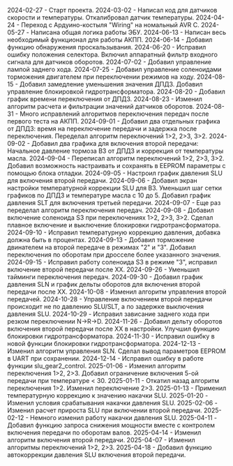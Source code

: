 2024-02-27 - Старт проекта.
2024-03-02 - Написал код для датчиков скорости и температуры.
				Откалибровал датчик температуры.
2024-04-24 - Переход с Ардуино-костыля "Wiring" на номальный AVR C.
2024-05-27 - Написана общая логика работы ЭБУ.
2024-06-13 - Написан весь необходимый функционал для работы АКПП.
2024-06-14 - Добавил функцию обнаружения проскальзывания.
2024-06-20 - Исправил ошибку положения селектора.
				Включил аппаратный фильтр входного сигнала для датчиков оборотов.
2024-07-02 - Добавил управление лампой заднего хода.
2024-07-25 - Добавил управление соленоидами торможения двигателем
				при переключении режимов на ходу.
2024-08-15 - Добавил замедление уменьшения значения ДПДЗ.
				Добавил управление блокировкой гидротрансформатора.
2024-08-20 - Добавил график времени переключения от ДПДЗ.
2024-08-23 - Изменил алгоритм расчета и фильтрации значений датчиков оборотов.
2024-08-31 - Много исправлений алгоритмов переключения передач после первого теста на АКПП.
2024-09-01 - Добавил два отдельных графика от ДПДЗ: 
					время на переключение передачи и задержка после переключения.
				Переделал алгоритм переключений 1>2, 2>3, 3>2.
2024-09-02 - Добавил два графика для включения второй передачи:
				Начальное давление тормоза B3 от ДПДЗ и коррекция от температуры масла.
2024-09-04 - Переписал алгоритм переключений 1>2, 2>3, 3>2.
				Добавил возможность настраивать и сохранять в EEPROM параметры с
				помощью блока отладки.
2024-09-05 - Настроил график давления SLU для включения второй передачи.
2024-09-06 - Добавил экран настройки температурной коррекции SLU для B3.
				Уменьшил шаг сетки графиков по ДПДЗ и температуре масла с 10 до 5.
				Добавил график давления SLT для включения третьей передачи.
2024-09-07 - Еще раз переделал алгоритм переключения передач.
2024-09-08 - Добавил включение соленоида S3 при переключениях 1>2, 2>3, 3>2.
				Сделал плавное включение и выключение блокировки гидротрансформатора.
2024-09-10 - Исправил температурную коррекцию давления, добавка должна быть в процентах.
2024-09-13 - Добавил торможение двинателем на второй передаче в режимах "2" и "3".
				Добавил переключения по оборотам при дросселе более указанного значения.
2024-09-15 - Исправил работу соленоида S3 в режиме "3", исправил включение второй передачи
				после ХХ.
2024-09-26 - Уменьшил тайминги переключения передач.
2024-09-30 - Добавил график давления SLN и график дельты оборотов для включения
				второй передачи после ХХ.
2024-10-08 - Изменил алгоритм управления второй передачей.
2024-10-28 - Управление включением второй передачи происходит не по давлению SLU/SLT,
				а по задержке выключения давления SLU.
2024-10-29 - Исправил зависание заднего хода при резком переключении N->R->D.
2024-11-26 - Добавил дельту оборотов включения второй передачи после ХХ в настройки.
				Улучшил функцию блокировки гидротрансформатора.
2024-11-30 - Исправил ошибку в новой функции блокировки гидротрансформатора.
2024-12-13 - Изменил алгоритм управления SLN.
				Сделал вывод параметров EEPROM в UART при сохранении.
2024-12-14 - Исправил ошибку в работе функции slu_gear2_control.
2025-01-06 - Изменил алгоритм переключения 1>2, 2>3.
				Добавил ограничение включения 5-ой передачи при температуре < 30.
2025-01-11 - Откатил назад алгоритм переключения 1>2.
				Изменил переключение 2>3.
2025-01-13 - Применил температурную коррекцию к значению накачки SLU.
2025-01-20 - Изменил условия срабатывания накачки давления SLU.
2025-02-06 - Изменил расчет прироста SLU при включении второй передачи.
2025-02-12 - Немного изменил работу накачки давления SLU.
2025-04-11 - Добавил функцию запроса снижения мощности вместе
				с контролем включения передачи по оборотам валов.
2025-04-14 - Изменил алгоритм включения второй передачи.
2025-04-07 - Изменил алгоритмы переключений 1>2, 2>3.
2025-04-18 - Добавил функцию автокоррекции давления SLU включения второй передачи.
